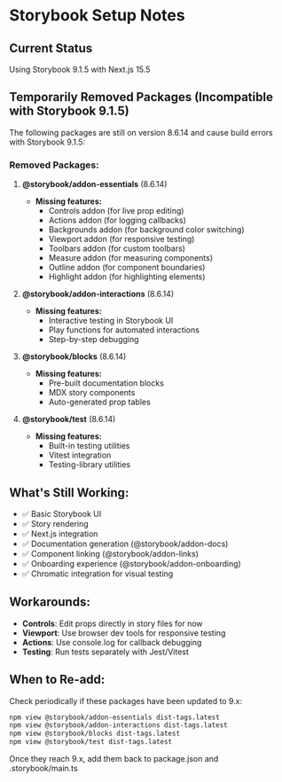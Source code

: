 # Storybook Setup Notes

## Current Status

Using Storybook 9.1.5 with Next.js 15.5

## Temporarily Removed Packages (Incompatible with Storybook 9.1.5)

The following packages are still on version 8.6.14 and cause build errors with Storybook 9.1.5:

### Removed Packages:

1. **@storybook/addon-essentials** (8.6.14)
   - **Missing features:**
     - Controls addon (for live prop editing)
     - Actions addon (for logging callbacks)
     - Backgrounds addon (for background color switching)
     - Viewport addon (for responsive testing)
     - Toolbars addon (for custom toolbars)
     - Measure addon (for measuring components)
     - Outline addon (for component boundaries)
     - Highlight addon (for highlighting elements)

2. **@storybook/addon-interactions** (8.6.14)
   - **Missing features:**
     - Interactive testing in Storybook UI
     - Play functions for automated interactions
     - Step-by-step debugging

3. **@storybook/blocks** (8.6.14)
   - **Missing features:**
     - Pre-built documentation blocks
     - MDX story components
     - Auto-generated prop tables

4. **@storybook/test** (8.6.14)
   - **Missing features:**
     - Built-in testing utilities
     - Vitest integration
     - Testing-library utilities

## What's Still Working:

- ✅ Basic Storybook UI
- ✅ Story rendering
- ✅ Next.js integration
- ✅ Documentation generation (@storybook/addon-docs)
- ✅ Component linking (@storybook/addon-links)
- ✅ Onboarding experience (@storybook/addon-onboarding)
- ✅ Chromatic integration for visual testing

## Workarounds:

- **Controls**: Edit props directly in story files for now
- **Viewport**: Use browser dev tools for responsive testing
- **Actions**: Use console.log for callback debugging
- **Testing**: Run tests separately with Jest/Vitest

## When to Re-add:

Check periodically if these packages have been updated to 9.x:

```bash
npm view @storybook/addon-essentials dist-tags.latest
npm view @storybook/addon-interactions dist-tags.latest
npm view @storybook/blocks dist-tags.latest
npm view @storybook/test dist-tags.latest
```

Once they reach 9.x, add them back to package.json and .storybook/main.ts
